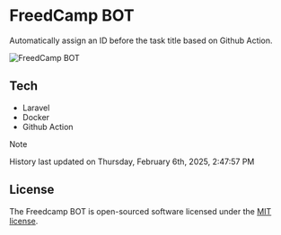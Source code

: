 # FreedCamp BOT

Automatically assign an ID before the task title based on Github Action.

![FreedCamp BOT](https://repository-images.githubusercontent.com/737932867/7d34798b-2680-471c-b089-a78a718d3d6a)

## Tech

- Laravel
- Docker
- Github Action

> [!NOTE]  
> History last updated on Thursday, February 6th, 2025, 2:47:57 PM

## License

The Freedcamp BOT is open-sourced software licensed under the [MIT license](https://opensource.org/licenses/MIT).
